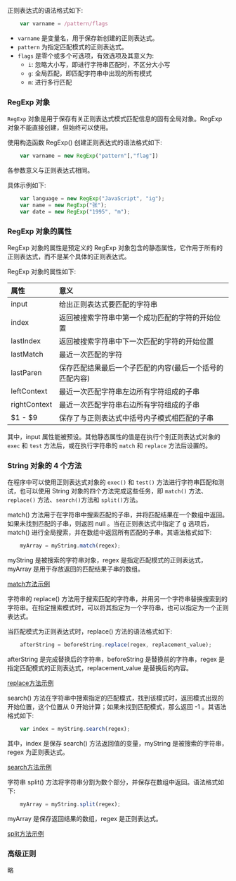 
正则表达式的语法格式如下:
```js
    var varname = /pattern/flags
```
* `varname` 是变量名，用于保存新创建的正则表达式。
* `pattern` 为指定匹配模式的正则表达式。
* `flags` 是零个或多个可选项，有效选项及其意义为:
    * `i`: 忽略大小写，即进行字符串匹配时，不区分大小写
    * `g`: 全局匹配，即匹配字符串中出现的所有模式
    * `m`: 进行多行匹配

### RegExp 对象

`RegExp` 对象是用于保存有关正则表达式模式匹配信息的固有全局对象。RegExp 对象不能直接创建，但始终可以使用。

使用构造函数 RegExp() 创建正则表达式的语法格式如下:
```js
    var varname = new RegExp("pattern"[,"flag"])
```
各参数意义与正则表达式相同。

具体示例如下:
```js
    var language = new RegExp("JavaScript", "ig");
    var name = new RegExp("张");
    var date = new RegExp("1995", "m");
```

### RegExp 对象的属性

RegExp 对象的属性是预定义的 RegExp 对象包含的静态属性，它作用于所有的正则表达式，而不是某个具体的正则表达式。

RegExp 对象的属性如下:

| 属性  | 意义  |
|:-----|:------|
| input | 给出正则表达式要匹配的字符串 |
| index | 返回被搜索字符串中第一个成功匹配的字符的开始位置 |
| lastIndex | 返回被搜索字符串中下一次匹配的字符的开始位置 |
| lastMatch | 最近一次匹配的字符 |
| lastParen | 保存匹配结果最后一个子匹配的内容(最后一个括号的匹配内容) |
| leftContext | 最近一次匹配字符串左边所有字符组成的子串 |
| rightContext | 最近一次匹配字符串右边所有字符组成的子串 |
| $1 - $9 | 保存了与正则表达式中括号内子模式相匹配的子串 |

其中，input 属性能被预设。其他静态属性的值是在执行个别正则表达式对象的 `exec` 和 `test` 方法后，或在执行字符串的 `match` 和 `replace` 方法后设置的。


### String 对象的 4 个方法

在程序中可以使用正则表达式对象的 `exec()` 和 `test()` 方法进行字符串匹配和测试，也可以使用 String 对象的四个方法完成这些任务，即 `match()` 方法、`replace()` 方法、`search()`方法和 `split()`方法。

match() 方法用于在字符串中搜索匹配的子串，并将匹配结果在一个数组中返回。如果未找到匹配的子串，则返回 null 。当在正则表达式中指定了 g 选项后，match() 进行全局搜索，并在数组中返回所有匹配的子串。其语法格式如下:
```js
    myArray = myString.match(regex);
```
myString 是被搜索的字符串对象，regex 是指定匹配模式的正则表达式，myArray 是用于存放返回的匹配结果子串的数组。

[match方法示例](t/01_match.html)

字符串的 replace() 方法用于搜索匹配的字符串，并用另一个字符串替换搜索到的字符串。在指定搜索模式时，可以将其指定为一个字符串，也可以指定为一个正则表达式。

当匹配模式为正则表达式时，replace() 方法的语法格式如下:
```js
    afterString = beforeString.replace(regex, replacement_value);
```
afterString 是完成替换后的字符串，beforeString 是替换前的字符串，regex 是指定匹配模式的正则表达式，replacement_value 是替换后的内容。

[replace方法示例](t/01_replace.html)

search() 方法在字符串中搜索指定的匹配模式，找到该模式时，返回模式出现的开始位置，这个位置从 0 开始计算；如果未找到匹配模式，那么返回 -1 。其语法格式如下:
```js
    var index = myString.search(regex);
```
其中，index 是保存 search() 方法返回值的变量，myString 是被搜索的字符串，regex 为正则表达式。

[search方法示例](t/01_search.html)

字符串 split() 方法将字符串分割为数个部分，并保存在数组中返回。语法格式如下:
```js
    myArray = myString.split(regex);
```
myArray 是保存返回结果的数组，regex 是正则表达式。

[split方法示例](t/01_split.html)


### 高级正则

略
